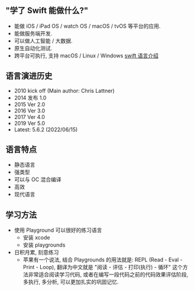 ## "学了 Swift 能做什么?"
- 能做 iOS / iPad OS / watch OS / macOS / tvOS 等平台的应用. 
- 能做服务端开发. 
- 可以做人工智能 / 大数据. 
- 原生自动化测试. 
- 跨平台可执行, 支持 macOS / Linux / Windows
[swift 语言介绍](images/waht-is-swift.png)



## 语言演进历史


- 2010 kick off (Main author: Chris Lattner)
- 2014 发布 1.0
- 2015 Ver 2.0
- 2016 Ver 3.0
- 2017 Ver 4.0
- 2019 Ver 5.0
- Latest: 5.6.2 (2022/06/15)

## 语言特点

- 静态语言
- 强类型
- 可以与 OC 混合编译
- 高效
- 现代语言
## 学习方法

- 使用 Playground 可以很好的练习语言
   - 安装 xcode
   - 安装 playgrounds
- 日积月累, 刻意练习
   - 苹果有一个说法, 结合 Playgrounds 的用法就是: REPL (Read - Eval - Print - Loop), 翻译为中文就是 "阅读 - 评估 - 打印(执行) - 循环" 这个方法非常适合阅读学习代码, 或者在编写一段代码之前的代码效果评估阶段, 多执行, 多分析, 可以更加扎实的巩固记忆. 


